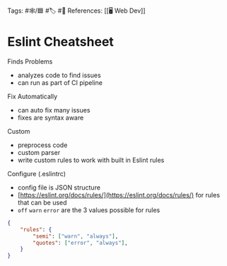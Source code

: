 Tags:  #🕸️/🟦 #🏷️ #📜️ 
References:  [[🖥️ Web Dev]]
	
# Eslint Cheatsheet

Finds Problems
-   analyzes code to find issues
-   can run as part of CI pipeline

Fix Automatically
-   can auto fix many issues
-   fixes are syntax aware

Custom
-   preprocess code
-   custom parser
-   write custom rules to work with built in Eslint rules

Configure (.eslintrc)
-   config file is JSON structure
-   [](https://eslint.org/docs/rules/)[https://eslint.org/docs/rules/](https://eslint.org/docs/rules/) for rules that can be used
-   `off` `warn` `error` are the 3 values possible for rules

```json
{
	"rules": {
		"semi": ["warn", "always"],
		"quotes": ["error", "always"],
	}
}
```